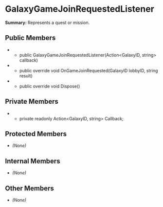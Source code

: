 # GalaxyGameJoinRequestedListener

**Summary:** Represents a quest or mission.

## Public Members
- - public GalaxyGameJoinRequestedListener(Action<GalaxyID, string> callback)
- - public override void OnGameJoinRequested(GalaxyID lobbyID, string result)
- - public override void Dispose()

## Private Members
- - private readonly Action<GalaxyID, string> Callback;

## Protected Members
- *(None)*

## Internal Members
- *(None)*

## Other Members
- *(None)*
